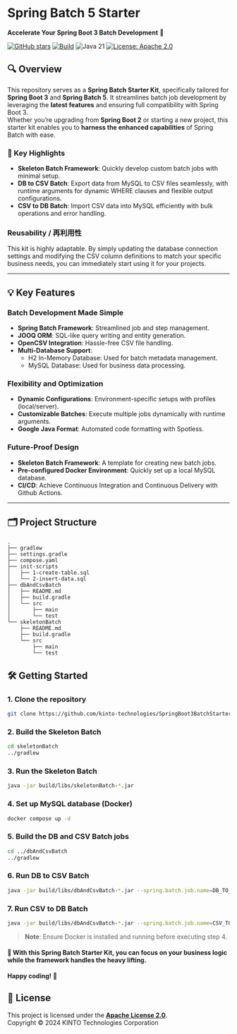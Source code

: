 # Spring Batch 5 Starter

**Accelerate Your Spring Boot 3 Batch Development** 🚀


[![GitHub stars](https://img.shields.io/github/stars/KTC-YoheiMiyashita/SpringBoot3BatchStarter?style=social)](https://github.com/KTC-YoheiMiyashita/SpringBoot3BatchStarter/stargazers)
[![Build](https://github.com/kinto-technologies/SpringBoot3BatchStarter/actions/workflows/build.yml/badge.svg)](https://github.com/kinto-technologies/SpringBoot3BatchStarter/actions/workflows/build.yml)
![Java 21](https://img.shields.io/badge/Java-21%2B-blue)
[![License: Apache 2.0](https://img.shields.io/badge/License-Apache%202.0-CC2233.svg)](https://opensource.org/licenses/Apache-2.0)

## 🔍 Overview

This repository serves as a **Spring Batch Starter Kit**, specifically tailored for **Spring Boot 3** and **Spring Batch 5**. It streamlines batch job development by leveraging the **latest features** and ensuring full compatibility with Spring Boot 3.  
Whether you’re upgrading from **Spring Boot 2** or starting a new project, this starter kit enables you to **harness the enhanced capabilities** of Spring Batch with ease.

### 📝 Key Highlights
- **Skeleton Batch Framework**: Quickly develop custom batch jobs with minimal setup.
- **DB to CSV Batch**: Export data from MySQL to CSV files seamlessly, with runtime arguments for dynamic WHERE clauses and flexible output configurations.
- **CSV to DB Batch**: Import CSV data into MySQL efficiently with bulk operations and error handling.

### Reusability / 再利用性

This kit is highly adaptable. By simply updating the database connection settings and modifying the CSV column definitions to match your specific business needs, you can immediately start using it for your projects.

---



## 💡 Key Features

### Batch Development Made Simple
- **Spring Batch Framework**: Streamlined job and step management.
- **JOOQ ORM**: SQL-like query writing and entity generation.
- **OpenCSV Integration**: Hassle-free CSV file handling.
- **Multi-Database Support**:
  - H2 In-Memory Database: Used for batch metadata management.
  - MySQL Database: Used for business data processing.

### Flexibility and Optimization
- **Dynamic Configurations**: Environment-specific setups with profiles (local/server).
- **Customizable Batches**: Execute multiple jobs dynamically with runtime arguments.
- **Google Java Format**: Automated code formatting with Spotless.

### Future-Proof Design
- **Skeleton Batch Framework**: A template for creating new batch jobs.
- **Pre-configured Docker Environment**: Quickly set up a local MySQL database.
- **CI/CD**: Achieve Continuous Integration and Continuous Delivery with Github Actions.

---

## 🗂️ Project Structure
```text
.
├── gradlew
├── settings.gradle
├── compose.yaml
├── init-scripts
│   ├── 1-create-table.sql
│   └── 2-insert-data.sql
├── dbAndCsvBatch
│   ├── README.md
│   ├── build.gradle
│   └── src
│       ├── main
│       └── test
└── skeletonBatch
    ├── README.md
    ├── build.gradle
    └── src
        ├── main
        └── test
```

## 🛠️ Getting Started

### 1.	Clone the repository
```bash
git clone https://github.com/kinto-technologies/SpringBoot3BatchStarter.git
```

### 2. Build the Skeleton Batch
```bash
cd skeletonBatch
../gradlew
```

### 3. Run the Skeleton Batch
```bash
java -jar build/libs/skeletonBatch-*.jar
```

### 4. Set up MySQL database (Docker)
```bash
docker compose up -d
```

### 5. Build the DB and CSV Batch jobs
```bash
cd ../dbAndCsvBatch
../gradlew
```

### 6. Run DB to CSV Batch
```bash
java -jar build/libs/dbAndCsvBatch-*.jar --spring.batch.job.name=DB_TO_CSV --spring.profiles.active=local
```

### 7. Run CSV to DB Batch
```bash
java -jar build/libs/dbAndCsvBatch-*.jar --spring.batch.job.name=CSV_TO_DB --spring.profiles.active=local
```

> **Note**: Ensure Docker is installed and running before executing step 4.

#### 🎉 **With this Spring Batch Starter Kit, you can focus on your business logic while the framework handles the heavy lifting.**
**Happy coding!** 🚀

## 📄 License

This project is licensed under the **[Apache License 2.0](https://www.apache.org/licenses/LICENSE-2.0)**.  
Copyright © 2024 KINTO Technologies Corporation